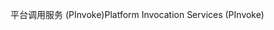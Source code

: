 <span data-ttu-id="0f5a9-101">平台调用服务 (PInvoke)</span><span class="sxs-lookup"><span data-stu-id="0f5a9-101">Platform Invocation Services (PInvoke)</span></span>